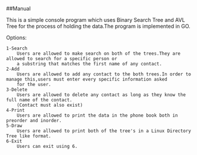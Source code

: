 ##Manual 

This is a simple console program which uses Binary Search Tree and AVL Tree 
for the process of holding the data.The program is implemented in GO.

Options:

    1-Search
        Users are allowed to make search on both of the trees.They are allowed to search for a specific person or 
        a substring that matches the first name of any contact.
    2-Add 
        Users are allowed to add any contact to the both trees.In order to manage this,users must enter every specific information asked 
        for the user.
    3-Delete
        Users are allowed to delete any contact as long as they know the full name of the contact.
        (Contact must also exist)
    4-Print
        Users are allowed to print the data in the phone book both in preorder and inorder.
    5-Draw
        Users are allowed to print both of the tree's in a Linux Directory Tree like format.
    6-Exit
        Users can exit using 6.